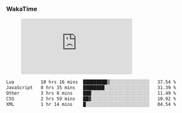 ### WakaTime

<figure><embed src="https://wakatime.com/share/@stranger568/ad549fde-f820-48c1-80af-33601d764c8b.svg"></embed></figure>

<!--START_SECTION:waka-->

```txt
Lua          10 hrs 16 mins  █████████▒░░░░░░░░░░░░░░░   37.54 %
JavaScript   8 hrs 35 mins   ████████░░░░░░░░░░░░░░░░░   31.39 %
Other        3 hrs 8 mins    ███░░░░░░░░░░░░░░░░░░░░░░   11.49 %
CSS          2 hrs 59 mins   ██▓░░░░░░░░░░░░░░░░░░░░░░   10.92 %
XML          1 hr 14 mins    █░░░░░░░░░░░░░░░░░░░░░░░░   04.54 %
```

<!--END_SECTION:waka-->
